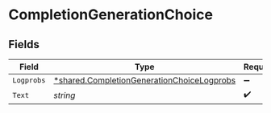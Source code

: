 # CompletionGenerationChoice


## Fields

| Field                                                                                                   | Type                                                                                                    | Required                                                                                                | Description                                                                                             |
| ------------------------------------------------------------------------------------------------------- | ------------------------------------------------------------------------------------------------------- | ------------------------------------------------------------------------------------------------------- | ------------------------------------------------------------------------------------------------------- |
| `Logprobs`                                                                                              | [*shared.CompletionGenerationChoiceLogprobs](../../models/shared/completiongenerationchoicelogprobs.md) | :heavy_minus_sign:                                                                                      | N/A                                                                                                     |
| `Text`                                                                                                  | *string*                                                                                                | :heavy_check_mark:                                                                                      | N/A                                                                                                     |